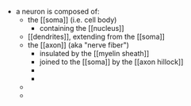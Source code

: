 - a neuron is composed of:
	- the [[soma]] (i.e. cell body)
		- containing the [[nucleus]]
	- [[dendrites]], extending from the [[soma]]
	- the [[axon]] (aka "nerve fiber")
		- insulated by the [[myelin sheath]]
		- joined to the [[soma]] by the [[axon hillock]]
		-
		-
	-
	-